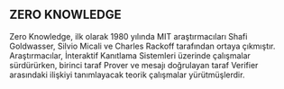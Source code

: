 ## ZERO KNOWLEDGE
Zero Knowledge, ilk olarak 1980 yılında MIT araştırmacıları Shafi Goldwasser, Silvio Micali ve Charles Rackoff tarafından ortaya çıkmıştır. Araştırmacılar, İnteraktif Kanıtlama Sistemleri üzerinde çalışmalar sürdürürken, birinci taraf Prover ve mesajı doğrulayan taraf Verifier arasındaki ilişkiyi tanımlayacak teorik çalışmalar yürütmüşlerdir. 
